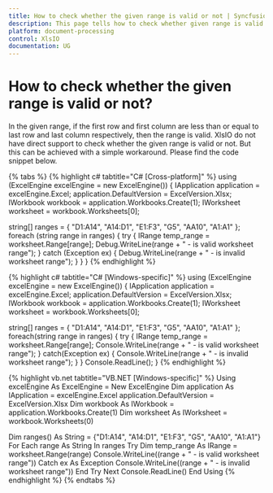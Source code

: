 ```yaml
---
title: How to check whether the given range is valid or not | Syncfusion
description: This page tells how to check whether given range is valid or not using Syncfusion .NET Excel library (XlsIO).
platform: document-processing
control: XlsIO
documentation: UG
---
```


# How to check whether the given range is valid or not?

In the given range, if the first row and first column are less than or equal to last row and last column respectively, then the range is valid. XlsIO do not have direct support to check whether the given range is valid or not. But this can be achieved with a simple workaround. Please find the code snippet below.

{% tabs %}
{% highlight c# tabtitle="C# [Cross-platform]" %}
using (ExcelEngine excelEngine = new ExcelEngine())
{
  IApplication application = excelEngine.Excel;
  application.DefaultVersion = ExcelVersion.Xlsx;
  IWorkbook workbook = application.Workbooks.Create(1);
  IWorksheet worksheet = workbook.Worksheets[0];

  string[] ranges = { "D1:A14", "A14:D1", "E1:F3", "G5", "AA10", "A1:A1" };
  foreach (string range in ranges)
  {
    try
    {
      IRange temp_range = worksheet.Range[range];
      Debug.WriteLine(range + " - is valid worksheet range");
    }
    catch (Exception ex)
    {
      Debug.WriteLine(range + " - is invalid worksheet range");
    }
  }
}
{% endhighlight %}

{% highlight c# tabtitle="C# [Windows-specific]" %}
using (ExcelEngine excelEngine = new ExcelEngine())
{
  IApplication application = excelEngine.Excel;
  application.DefaultVersion = ExcelVersion.Xlsx;
  IWorkbook workbook = application.Workbooks.Create(1);
  IWorksheet worksheet = workbook.Worksheets[0];

  string[] ranges = { "D1:A14", "A14:D1", "E1:F3", "G5", "AA10", "A1:A1" };
  foreach(string range in ranges)
  {
    try
    {
      IRange temp_range = worksheet.Range[range];
      Console.WriteLine(range + " - is valid worksheet range");
    }
    catch(Exception ex)
    {
      Console.WriteLine(range + " - is invalid worksheet range");
    }
  }
  Console.ReadLine();
}
{% endhighlight %}

{% highlight vb.net tabtitle="VB.NET [Windows-specific]" %}
Using excelEngine As ExcelEngine = New ExcelEngine
  Dim application As IApplication = excelEngine.Excel
  application.DefaultVersion = ExcelVersion.Xlsx
  Dim workbook As IWorkbook = application.Workbooks.Create(1)
  Dim worksheet As IWorksheet = workbook.Worksheets(0)

  Dim ranges() As String = {"D1:A14", "A14:D1", "E1:F3", "G5", "AA10", "A1:A1"}
  For Each range As String In ranges
    Try
      Dim temp_range As IRange = worksheet.Range(range)
      Console.WriteLine((range + " - is valid worksheet range"))
    Catch ex As Exception
      Console.WriteLine((range + " - is invalid worksheet range"))
    End Try
  Next
  Console.ReadLine()
End Using
{% endhighlight %}
{% endtabs %}
